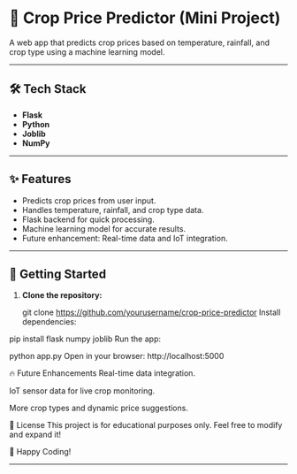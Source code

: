 # 🌾 Crop Price Predictor (Mini Project)

A web app that predicts crop prices based on temperature, rainfall, and crop type using a machine learning model.

---

## 🛠 Tech Stack
- **Flask**  
- **Python**  
- **Joblib**  
- **NumPy**  

---

## ✨ Features
- Predicts crop prices from user input.  
- Handles temperature, rainfall, and crop type data.  
- Flask backend for quick processing.  
- Machine learning model for accurate results.  
- Future enhancement: Real-time data and IoT integration.  

---

## 🚀 Getting Started  

1. **Clone the repository:**  
   
   git clone https://github.com/yourusername/crop-price-predictor
Install dependencies:


pip install flask numpy joblib
Run the app:


python app.py
Open in your browser:
http://localhost:5000

🔥 Future Enhancements
Real-time data integration.

IoT sensor data for live crop monitoring.

More crop types and dynamic price suggestions.

📌 License
This project is for educational purposes only. Feel free to modify and expand it!

💪 Happy Coding!

---

